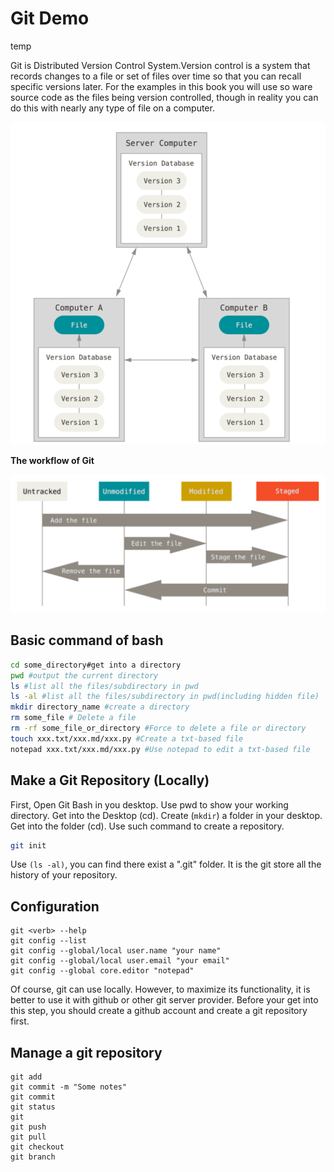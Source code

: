 

# Git Demo

temp

Git is Distributed Version Control System.Version control is a system that records changes to a file or set of files over time so that you can recall specific versions later. For the examples in this book you will use so ware source code as the files being version controlled, though in reality you can do this with nearly any type of file on a computer.

![DVCS](image/DVCS.png)

**The workflow of Git**

![Workflow](image/Workflow.png)









## Basic command of bash

```bash
cd some_directory#get into a directory
pwd #output the current directory
ls #list all the files/subdirectory in pwd
ls -al #list all the files/subdirectory in pwd(including hidden file)
mkdir directory_name #create a directory
rm some_file # Delete a file
rm -rf some_file_or_directory #Force to delete a file or directory
touch xxx.txt/xxx.md/xxx.py #Create a txt-based file
notepad xxx.txt/xxx.md/xxx.py #Use notepad to edit a txt-based file
```

## Make a Git Repository (Locally)

First, Open Git Bash in you desktop. Use pwd to show your working directory.  Get into the Desktop (cd).  Create (`mkdir`) a folder in your desktop. Get into the folder (cd). Use such command to create a repository.

```bash
git init
```

Use `(ls -al)`, you can find there exist a ".git" folder. It is the git store all the history of your repository.

## Configuration

```
git <verb> --help
git config --list
git config --global/local user.name "your name"
git config --global/local user.email "your email"
git config --global core.editor "notepad"
```

Of course, git can use locally.  However, to maximize its functionality, it is better to use it with github or other git server provider. Before your get into this step, you should create a github account and create a git repository first. 





## Manage a git repository

```
git add 
git commit -m "Some notes"
git commit
git status
git 
git push
git pull
git checkout
git branch

```

